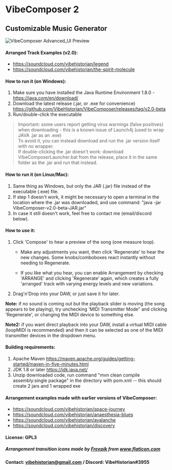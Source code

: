 # VibeComposer 2
## Customizable Music Generator

![VibeComposer Advanced_UI Preview](https://i.imgur.com/9P4g2i6.png)

#### Arranged Track Examples (v2.0): 
- https://soundcloud.com/vibehistorian/legend
- https://soundcloud.com/vibehistorian/the-spirit-molecule



#### How to run it (on Windows):
1. Make sure you have installed the Java Runtime Environment 1.8.0 - https://java.com/en/download/
2. Download the latest release (.jar, or .exe for convenience) https://github.com/VibeHistorian/VibeComposer/releases/tag/v2.0-beta
3. Run/double-click the executable
  > Important: some users report getting virus warnings (false positives) when downloading - this is a known issue of Launch4j (used to wrap JAVA .jar as an .exe)<br>
  > To avoid it, you can instead download and run the .jar version itself with no wrapper. <br>
  > If double-clicking the .jar doesn't work: download VibeComposerLauncher.bat from the release, place it in the same folder as the .jar and run that instead.

#### How to run it (on Linux/Mac):
1. Same thing as Windows, but only the JAR (.jar) file instead of the executable (.exe) file.
2. If step 1 doesn't work, it might be necessary to open a terminal in the location where the .jar was downloaded, and use command: "java -jar VibeComposer-v2.0-beta-JAR.jar"
3. In case it still doesn't work, feel free to contact me (email/discord below).

#### How to use it:
1. Click 'Compose' to hear a preview of the song (one measure loop).

    -  Make any adjustments you want, then click 'Regenerate' to hear the new changes. Some knobs/comboboxes react instantly without needing to Regenerate.

    -  If you like what you hear, you can enable Arrangement by checking 'ARRANGE' and clicking 'Regenerate' again, 
     which creates a fully 'arranged' track with varying energy levels and new variations.

2. Drag'n'Drop into your DAW, or just save it for later.


**Note:** if no sound is coming out but the playback slider is moving (the song appears to be playing), try unchecking 'MIDI Transmitter Mode" and clicking 'Regenerate', or changing the MIDI device to something else.

**Note2:** if you want direct playback into your DAW, install a virtual MIDI cable (loopMIDI is recommended) 
    and then it can be selected as one of the MIDI transmitter devices in the dropdown menu.
    
#### Building requirements:
1. Apache Maven https://maven.apache.org/guides/getting-started/maven-in-five-minutes.html
2. JDK 1.8 or later https://jdk.java.net/
3. Unzip downloaded code, run command "mvn clean compile assembly:single package" in the directory with pom.xml
	-- this should create 2 jars and 1 wrapped exe

#### Arrangement examples made with earlier versions of VibeComposer: 
- https://soundcloud.com/vibehistorian/space-journey
- https://soundcloud.com/vibehistorian/anaesthesia-blues
- https://soundcloud.com/vibehistorian/avalanche
- https://soundcloud.com/vibehistorian/discovery

#### License: GPL3
    
##### <div>Arrangement transition icons made by <a href="https://www.freepik.com" title="Freepik">Freepik</a> from <a href="https://www.flaticon.com/" title="Flaticon">www.flaticon.com</a></div>
	
#### Contact: vibehistorian@gmail.com / Discord: VibeHistorian#3955
